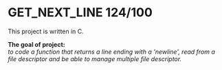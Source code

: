 # GET_NEXT_LINE 124/100

This project is written in C.

**The goal of project:**  
*to code a function that returns a line ending with a 'newline', read from a file descriptor and be able to manage multiple file descriptor.*

